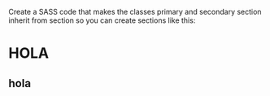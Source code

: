 Create a SASS code that makes the classes primary and secondary section inherit from section so you can create sections like this:
<div class="primary-section">
    <h1>HOLA</h1>
    <div class="secondary-section">
        <h2>hola</h2>
    </div>
</div>
